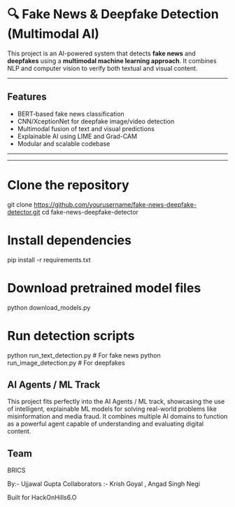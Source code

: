 # 🔍 Fake News & Deepfake Detection (Multimodal AI)

This project is an AI-powered system that detects **fake news** and **deepfakes** using a **multimodal machine learning approach**. It combines NLP and computer vision to verify both textual and visual content.

---

##  Features
- BERT-based fake news classification
- CNN/XceptionNet for deepfake image/video detection
- Multimodal fusion of text and visual predictions
- Explainable AI using LIME and Grad-CAM
- Modular and scalable codebase

---

---


# Clone the repository
git clone https://github.com/yourusername/fake-news-deepfake-detector.git
cd fake-news-deepfake-detector

# Install dependencies
pip install -r requirements.txt

# Download pretrained model files
python download_models.py

# Run detection scripts
python run_text_detection.py       # For fake news
python run_image_detection.py      # For deepfakes

## AI Agents / ML Track
This project fits perfectly into the AI Agents / ML track, showcasing the use of intelligent, explainable ML models for solving real-world problems like misinformation and media fraud. It combines multiple AI domains to function as a powerful agent capable of understanding and evaluating digital content.

## Team
BRICS

By:- Ujjawal Gupta
Collaborators :- Krish Goyal , Angad Singh Negi

Built for HackOnHills6.O
